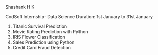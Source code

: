 Shashank H K

CodSoft Internship- Data Science
Duration: 1st January to 31st January
1. Titanic Survival Prediction
2. Movie Rating Prediction with Python
3. IRIS Flower Classification
4. Sales Prediction using Python
5. Credit Card Fraud Detection
